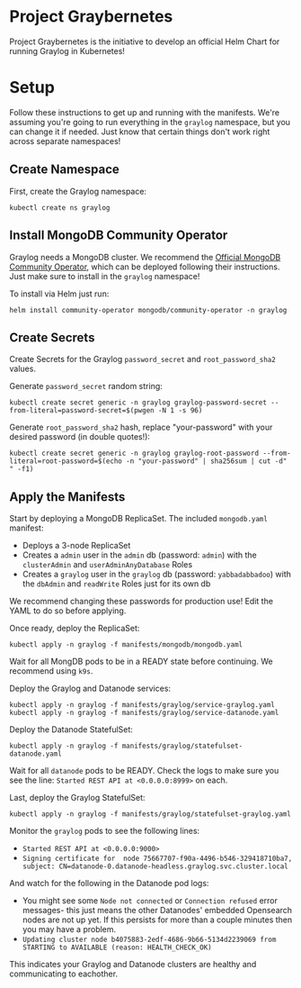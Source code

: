 # Project Graybernetes
Project Graybernetes is the initiative to develop an official Helm Chart for running Graylog in Kubernetes!

# Setup
Follow these instructions to get up and running with the manifests. We're assuming you're going to run everything in the `graylog` namespace, but you can change it if needed. Just know that certain things don't work right across separate namespaces!

## Create Namespace
First, create the Graylog namespace:
```
kubectl create ns graylog
```

## Install MongoDB Community Operator
Graylog needs a MongoDB cluster. We recommend the [Official MongoDB Community Operator](https://github.com/mongodb/mongodb-kubernetes-operator/tree/master), which can be deployed following their instructions. Just make sure to install in the `graylog` namespace!

To install via Helm just run:

```
helm install community-operator mongodb/community-operator -n graylog
```

## Create Secrets
Create Secrets for the Graylog `password_secret` and `root_password_sha2` values.

Generate `password_secret` random string:

```
kubectl create secret generic -n graylog graylog-password-secret --from-literal=password-secret=$(pwgen -N 1 -s 96)
```

Generate `root_password_sha2` hash, replace "your-password" with your desired password (in double quotes!):

```
kubectl create secret generic -n graylog graylog-root-password --from-literal=root-password=$(echo -n "your-password" | sha256sum | cut -d" " -f1)
```

## Apply the Manifests
Start by deploying a MongoDB ReplicaSet. The included `mongodb.yaml` manifest:

- Deploys a 3-node ReplicaSet
- Creates a `admin` user in the `admin` db (password: `admin`) with the `clusterAdmin` and `userAdminAnyDatabase` Roles
- Creates a `graylog` user in the `graylog` db (password: `yabbadabbadoo`) with the `dbAdmin` and `readWrite` Roles just for its own db

We recommend changing these passwords for production use! Edit the YAML to do so before applying.

Once ready, deploy the ReplicaSet:

```
kubectl apply -n graylog -f manifests/mongodb/mongodb.yaml
```

Wait for all MongDB pods to be in a READY state before continuing. We recommend using `k9s`.

Deploy the Graylog and Datanode services:

```
kubectl apply -n graylog -f manifests/graylog/service-graylog.yaml
kubectl apply -n graylog -f manifests/graylog/service-datanode.yaml
```

Deploy the Datanode StatefulSet:

```
kubectl apply -n graylog -f manifests/graylog/statefulset-datanode.yaml
```

Wait for all `datanode` pods to be READY. Check the logs to make sure you see the line: `Started REST API at <0.0.0.0:8999>` on each.

Last, deploy the Graylog StatefulSet:

```
kubectl apply -n graylog -f manifests/graylog/statefulset-graylog.yaml
```

Monitor the `graylog` pods to see the following lines:

- `Started REST API at <0.0.0.0:9000>`
- `Signing certificate for  node 75667707-f90a-4496-b546-329418710ba7, subject: CN=datanode-0.datanode-headless.graylog.svc.cluster.local`

And watch for the following in the Datanode pod logs:

- You might see some `Node not connected` or `Connection refused` error messages- this just means the other Datanodes' embedded Opensearch nodes are not up yet. If this persists for more than a couple minutes then you may have a problem.
- `Updating cluster node b4075883-2edf-4686-9b66-5134d2239069 from STARTING to AVAILABLE (reason: HEALTH_CHECK_OK)`

This indicates your Graylog and Datanode clusters are healthy and communicating to eachother.